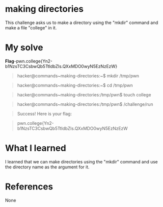 # making directories
This challenge asks us to make a directory using the "mkdir" command and make a file "college" in it.
# My solve
**Flag**-pwn.college{Yn2-b1NzsTC3CsbwQb5TtIdbZls.QXxMDO0wyN5EzNzEzW}
>hacker@commands~making-directories:~$ mkdir /tmp/pwn

>hacker@commands~making-directories:~$ cd /tmp/pwn

>hacker@commands~making-directories:/tmp/pwn$ touch college

>hacker@commands~making-directories:/tmp/pwn$ /challenge/run

>Success! Here is your flag:

>pwn.college{Yn2-b1NzsTC3CsbwQb5TtIdbZls.QXxMDO0wyN5EzNzEzW

# What I learned
I learned that we can make directories using the "mkdir" command and use the directory name as the argument for it.
# References
None

